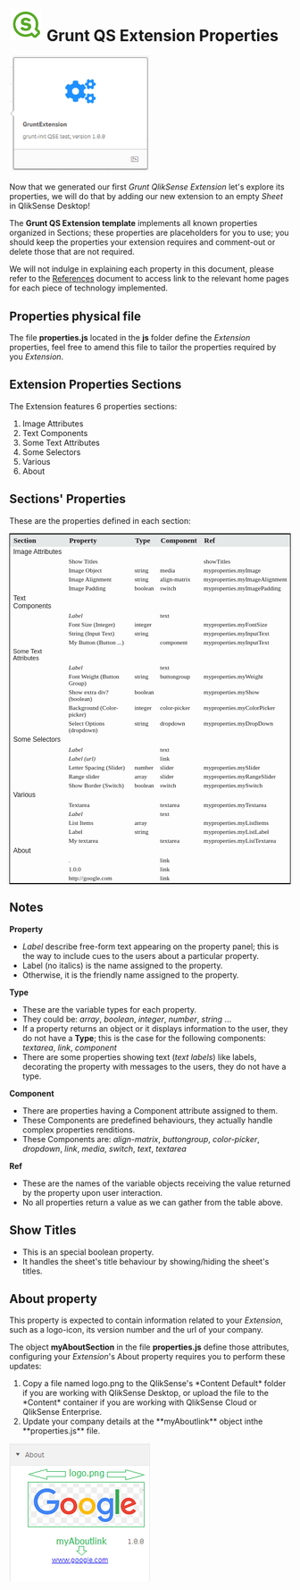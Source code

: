 # <img src="images/qs-logo-01.png" width="60px"> Grunt QS Extension Properties

<img src="images/GruntExtension-v01.png" width="250px"><br><br>
Now that we generated our first <i>Grunt QlikSense Extension</i> let's explore its properties, we will do that by adding our new extension to an empty <i>Sheet</i> in QlikSense Desktop!

The <b>Grunt QS Extension template</b> implements all known properties organized in Sections; these properties are placeholders for you to use; you should keep the properties your extension requires and comment-out or delete those that are not required.

We will not indulge in explaining each property in this document, please refer to the [References](docs/References.md) document to access link to the relevant home pages for each piece of technology implemented.

## Properties physical file

The file **properties.js** located in the **js** folder define the *Extension* properties, feel free to amend this file to tailor the properties required by you *Extension*.

## Extension Properties Sections

The Extension features 6 properties sections:
<ol>
<li>Image Attributes
<li>Text Components
<li>Some Text Attributes
<li>Some Selectors
<li>Various
<li>About
</ol>

## Sections' Properties

These are the properties defined in each section:
<table style="border: 1px solid black; border-collapse: collapse; text-align: left;" width="100%">
<tr style="background-color: #e5e8e8; font: 13px Tahoma;">
	<th>Section</th>
	<th>Property</th>
    <th>Type</th>
	<th>Component</th>
	<th>Ref</th>
</tr>
<tr style="font: 12px Arial; vertical-align: text-top;">
<td>Image Attributes</td>
<td></td>
<td></td>
<td></td>
<td></td>
</tr>
<tr style="font: 11px Calibri; vertical-align: text-top;">
<td></td>
<td>Show Titles</td>
<td></td>
<td></td>
<td>showTitles</td>
</tr>
<tr style="font: 11px Calibri; vertical-align: text-top;">
<td></td>
<td>Image Object</td>
<td>string</td>
<td>media</td>
<td>myproperties.myImage</td>
</tr>
<tr style="font: 11px Calibri; vertical-align: text-top;">
<td></td>
<td>Image Alignment</td>
<td>string</td>
<td>align-matrix</td>
<td>myproperties.myImageAlignment</td>
<tr style="font: 11px Calibri; vertical-align: text-top;">
<td></td>
<td>Image Padding</td>
<td>boolean</td>
<td>switch</td>
<td>myproperties.myImagePadding</td>
</tr>
<tr style="font: 12px Arial; vertical-align: text-top;">
<td>Text Components</td>
<td></td>
<td></td>
<td></td>
<td></td>
</tr>
<tr style="font: 11px Calibri; vertical-align: text-top;">
<td></td>
<td><i>Label</i></td>
<td></td>
<td>text</td>
<td></td>
</tr>
<tr style="font: 11px Calibri; vertical-align: text-top;">
<td></td>
<td>Font Size (Integer)</td>
<td>integer</td>
<td></td>
<td>myproperties.myFontSize</td>
</tr>
<tr style="font: 11px Calibri; vertical-align: text-top;">
<td></td>
<td>String (Input Text)</td>
<td>string</td>
<td></td>
<td>myproperties.myInputText</td>
</tr>
<tr style="font: 11px Calibri; vertical-align: text-top;">
<td></td>
<td style="font: 11px Calibri; vertical-align: text-top;">My Button (Button ...)</td>
<td></td>
<td>component</td>
<td>myproperties.myInputText</td>
</tr>
<tr style="font: 11px Arial; vertical-align: text-top;">
<td>Some Text Attributes</td>
<td></td>
<td></td>
<td></td>
<td></td>
</tr>
<tr style="font: 11px Calibri; vertical-align: text-top;">
<td></td>
<td><i>Label</i></td>
<td></td>
<td>text</td>
<td></td>
</tr>
<tr style="font: 11px Calibri; vertical-align: text-top;">
<td></td>
<td>Font Weight (Button Group)</td>
<td>string</td>
<td>buttongroup</td>
<td>myproperties.myWeight</td>
</tr>
<tr style="font: 11px Calibri; vertical-align: text-top;">
<td></td>
<td>Show extra div? (boolean)</td>
<td>boolean</td>
<td></td>
<td>myproperties.myShow</td>
</tr>
<tr style="font: 11px Calibri; vertical-align: text-top;">
<td></td>
<td>Background (Color-picker)</td>
<td>integer</td>
<td>color-picker</td>
<td>myproperties.myColorPicker</td>
</tr>
<tr style="font: 11px Calibri; vertical-align: text-top;">
<td></td>
<td>Select Options (dropdown)</td>
<td>string</td>
<td>dropdown</td>
<td>myproperties.myDropDown</td>
</tr>
<tr style="font: 12px Arial; vertical-align: text-top;">
<td>Some Selectors</td>
<td></td>
<td></td>
<td></td>
<td></td>
</tr>
<tr style="font: 11px Calibri; vertical-align: text-top;">
<td></td>
<td><i>Label</i></td>
<td></td>
<td>text</td>
<td></td>
</tr>
<tr style="font: 11px Calibri; vertical-align: text-top;">
<td></td>
<td><i>Label (url)</i></td>
<td></td>
<td>link</td>
<td></td>
</tr>
<tr style="font: 11px Calibri; vertical-align: text-top;">
<td></td>
<td>Letter Spacing (Slider)</td>
<td>number</td>
<td>slider</td>
<td>myproperties.mySlider</td>
</tr>
<tr style="font: 11px Calibri; vertical-align: text-top;">
<td></td>
<td>Range slider</td>
<td>array</td>
<td>slider</td>
<td>myproperties.myRangeSlider</td>
</tr>
<tr style="font: 11px Calibri; vertical-align: text-top;">
<td></td>
<td>Show Border (Switch)</td>
<td>boolean</td>
<td>switch</td>
<td>myproperties.mySwitch</td>
</tr>
<tr style="font: 12px Arial; vertical-align: text-top;">
<td>Various</td>
<td></td>
<td></td>
<td></td>
<td></td>
</tr>
<tr style="font: 11px Calibri; vertical-align: text-top;">
<td></td>
<td>Textarea</td>
<td></td>
<td>textarea</td>
<td>myproperties.myTextarea</td>
</tr>
<tr style="font: 11px Calibri; vertical-align: text-top;">
<td></td>
<td><i>Label</i></td>
<td></td>
<td>text</td>
<td></td>
</tr>
<tr style="font: 11px Calibri; vertical-align: text-top;">
<td></td>
<td>List Items</td>
<td>array</td>
<td></td>
<td>myproperties.myListItems</td>
</tr>
<tr style="font: 11px Calibri; vertical-align: text-top;">
<td></td>
<td>Label</td>
<td>string</td>
<td></td>
<td>myproperties.myListLabel</td>
</tr>
<tr style="font: 11px Calibri; vertical-align: text-top;">
<td></td>
<td>My textarea</td>
<td></td>
<td>textarea</td>
<td>myproperties.myListTextarea</td>
</tr>
<tr style="font: 12px Arial; vertical-align: text-top;">
<td>About</td>
<td></td>
<td></td>
<td></td>
<td></td>
</tr>
<tr style="font: 11px Calibri; vertical-align: text-top;">
<td></td>
<td>.</td>
<td></td>
<td>link</td>
<td></td>
</tr>
<tr style="font: 11px Calibri; vertical-align: text-top;">
<td></td>
<td>1.0.0</td>
<td></td>
<td>link</td>
<td></td>
</tr>
<tr style="font: 11px Calibri; vertical-align: text-top;">
<td></td>
<td>http://google.com</td>
<td></td>
<td>link</td>
<td></td>
</tr>
</table>

## Notes

<b>Property</b>
<ul>
<li><i>Label</i> describe free-form text appearing on the property panel; this is the way to include cues to the users about a particular property.
<li>Label (no italics) is the name assigned to the property.
<li>Otherwise, it is the friendly name assigned to the property.
</ul>
<b>Type</b>
<ul>
<li>These are the variable types for each property.
<li>They could be: <i>array</i>, <i>boolean</i>, <i>integer</i>, <i>number</i>, <i>string</i> ...
<li>If a property returns an object or it displays information to the user, they do not have a <b>Type</b>; this is the case for the following components: <i>textarea</i>, <i>link</i>, <i>component</i>
<li>There are some properties showing text (<i>text labels</i>) like labels, decorating the property with messages to the users, they do not have a type.
</ul>
<b>Component</b>
<ul>
<li>There are properties having a Component attribute assigned to them.
<li>These Components are predefined behaviours, they actually handle complex properties renditions.
<li>These Components are: <i>align-matrix</i>, <i>buttongroup</i>, <i>color-picker</i>, <i>dropdown</i>, <i>link</i>, <i>media</i>, <i>switch</i>, <i>text</i>, <i>textarea</i>
</ul>
<b>Ref</b>
<ul>
<li>These are the names of the variable objects receiving the value returned by the property upon user interaction.
<li>No all properties return a value as we can gather from the table above.
</ul>

## Show Titles

<ul>
<li>This is an special boolean property.
<li>It handles the sheet's title behaviour by showing/hiding the sheet's titles.
</ul>

## About property

This property is expected to contain information related to your *Extension*, such as a logo-icon, its version number and the url of your company.

The object **myAboutSection** in the file **properties.js** define those attributes, configuring your *Extension*'s About property requires you to perform these updates:
<ol>
<li>Copy a file named logo.png to the QlikSense's *Content Default* folder if you are working with QlikSense Desktop, or upload the file to the *Content* container if you are working with QlikSense Cloud or QlikSense Enterprise.
<li>Update your company details at the **myAboutlink** object inthe **properties.js** file.
</ol>
<img src="images/Grunt-Extension-About-01.png">